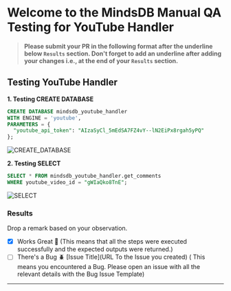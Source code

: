 # Welcome to the MindsDB Manual QA Testing for YouTube Handler

> **Please submit your PR in the following format after the underline below `Results` section.
> Don't forget to add an underline after adding your changes i.e., at the end of your `Results` section.**

## Testing YouTube Handler

**1. Testing CREATE DATABASE**

```sql
CREATE DATABASE mindsdb_youtube_handler
WITH ENGINE = 'youtube',
PARAMETERS = {
  "youtube_api_token": "AIzaSyCl_5mEdSA7FZ4vY--lN2EiPx8rgah5yPQ"  
};
```

![CREATE_DATABASE](https://github.com/mindsdb/mindsdb/assets/75406794/94e12cbf-70af-4727-b0ec-533b0cb9b051)

**2. Testing SELECT**

```sql
SELECT * FROM mindsdb_youtube_handler.get_comments
WHERE youtube_video_id = "gWIaQko8TnE";
```

![SELECT](https://github.com/mindsdb/mindsdb/assets/75406794/bf555b77-babc-4f7d-838b-0dc9f27ceb07)

### Results

Drop a remark based on your observation.
- [x] Works Great 💚 (This means that all the steps were executed successfully and the expected outputs were returned.)
- [ ] There's a Bug 🪲 [Issue Title](URL To the Issue you created) ( This means you encountered a Bug.
Please open an issue with all the relevant details with the Bug Issue Template)

---